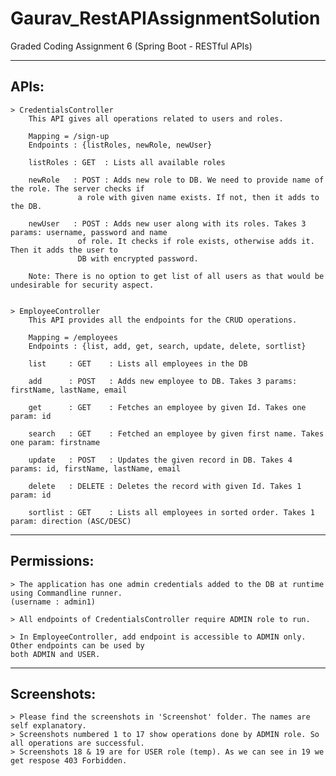 # Gaurav_RestAPIAssignmentSolution
Graded Coding Assignment 6 (Spring Boot - RESTful APIs)

-----
APIs:
-----
	> CredentialsController
		This API gives all operations related to users and roles.
		
		Mapping = /sign-up
		Endpoints : {listRoles, newRole, newUser}
		
		listRoles : GET  : Lists all available roles 
		
		newRole   : POST : Adds new role to DB. We need to provide name of the role. The server checks if 
				   a role with given name exists. If not, then it adds to the DB.
						   
		newUser   : POST : Adds new user along with its roles. Takes 3 params: username, password and name 
				   of role. It checks if role exists, otherwise adds it. Then it adds the user to 
				   DB with encrypted password.
						   
		Note: There is no option to get list of all users as that would be undesirable for security aspect.
		
		
	> EmployeeController
		This API provides all the endpoints for the CRUD operations.
		
		Mapping = /employees
		Endpoints : {list, add, get, search, update, delete, sortlist}
		
		list  	 : GET    : Lists all employees in the DB 
		
		add 	 : POST   : Adds new employee to DB. Takes 3 params: firstName, lastName, email
		
		get 	 : GET    : Fetches an employee by given Id. Takes one param: id
		
		search 	 : GET    : Fetched an employee by given first name. Takes one param: firstname
		
		update 	 : POST   : Updates the given record in DB. Takes 4 params: id, firstName, lastName, email
		
		delete 	 : DELETE : Deletes the record with given Id. Takes 1 param: id 
		
		sortlist : GET    : Lists all employees in sorted order. Takes 1 param: direction (ASC/DESC)



------------
Permissions:
------------
	> The application has one admin credentials added to the DB at runtime using Commandline runner. 
	(username : admin1)
	
	> All endpoints of CredentialsController require ADMIN role to run.
	
	> In EmployeeController, add endpoint is accessible to ADMIN only. Other endpoints can be used by 
	both ADMIN and USER.
	

	
------------
Screenshots: 
------------
	> Please find the screenshots in 'Screenshot' folder. The names are self explanatory.
	> Screenshots numbered 1 to 17 show operations done by ADMIN role. So all operations are successful.
	> Screenshots 18 & 19 are for USER role (temp). As we can see in 19 we get respose 403 Forbidden.



